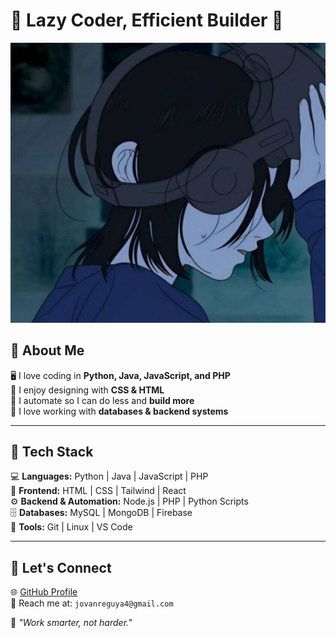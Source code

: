 # 🌸 Lazy Coder, Efficient Builder 🌸  

![Aesthetic Anime Coding](a.jpg.jpg)  

## 👾 About Me  
🖥️ I love coding in **Python, Java, JavaScript, and PHP**  
🎨 I enjoy designing with **CSS & HTML**  
🤖 I automate so I can do less and **build more**  
📀 I love working with **databases & backend systems**  

---

## 🚀 Tech Stack  
💻 **Languages:** Python | Java | JavaScript | PHP  
🎨 **Frontend:** HTML | CSS | Tailwind | React  
⚙️ **Backend & Automation:** Node.js | PHP | Python Scripts  
🗄️ **Databases:** MySQL | MongoDB | Firebase  
🔧 **Tools:** Git | Linux | VS Code  

---

## 💫 Let's Connect  
🌐 [GitHub Profile](https://github.com/vanruin)  
📧 Reach me at: `jovanreguya4@gmail.com`  

💭 _"Work smarter, not harder."_  
